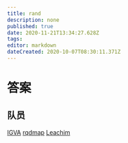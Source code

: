 ```yaml
---
title: rand
description: none
published: true
date: 2020-11-21T13:34:27.628Z
tags: 
editor: markdown
dateCreated: 2020-10-07T08:30:11.371Z
---
```


# 答案

## 队员

[IGVA](/person/IGVA)
[rqdmap](/person/RQDMAP)
[Leachim](/person/Leachim)
